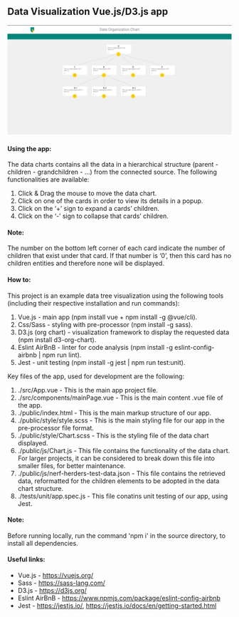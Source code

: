 <h2>Data Visualization Vue.js/D3.js app</h2>

![finalResult](https://github.com/aschiXR/data-nrf-chart/blob/main/finalResult.PNG "Data Chart app")

<h4>Using the app:</h4>

The data charts contains all the data in a hierarchical structure (parent - children - grandchildren - …) from the connected source.
The following functionalities are available:
1. Click & Drag the mouse to move the data chart.
2. Click on one of the cards in order to view its details in a popup.
3. Click on the ‘+’ sign to expand a cards’ children.
4. Click on the ‘-’ sign to collapse that cards’ children.

<h4>Note:</h4> The number on the bottom left corner of each card indicate the number of children that exist under that card. If that number is ‘0’, then this card has no children entities and therefore none will be displayed.

<h4>How to:</h4>

This project is an example data tree visualization using the following tools (including their respective installation and run commands):
1. Vue.js - main app (npm install vue + npm install -g @vue/cli).
2. Css/Sass - styling with pre-processor (npm install -g sass).
3. D3.js (org chart) - visualization framework to display the requested data (npm install d3-org-chart).
4. Eslint AirBnB - linter for code analysis (npm install -g eslint-config-airbnb | npm run lint).
5. Jest - unit testing (npm install -g jest | npm run test:unit).

Key files of the app, used for development are the following:
1. ./src/App.vue - This is the main app project file.
2. ./src/components/mainPage.vue - This is the main content .vue file of the app.
3. ./public/index.html - This is the main markup structure of our app.
4. ./public/style/style.scss - This is the main styling file for our app in the pre-processor file format.
5. ./public/style/Chart.scss - This is the styling file of the data chart displayed.
6. ./public/js/Chart.js - This file contains the functionality of the data chart. For larger projects, it can be considered to break down this file into smaller files, for better maintenance.
7. ./public/js/nerf-herders-test-data.json - This file contains the retrieved data, reformatted for the children elements to be adopted in the data chart structure.
8. ./tests/unit/app.spec.js - This file conatins unit testing of our app, using Jest.

<h4>Note:</h4> Before running locally, run the command 'npm i' in the source directory, to install all dependencies.

<h4>Useful links:</h4>

* Vue.js - https://vuejs.org/
* Sass - https://sass-lang.com/
* D3.js - https://d3js.org/
* Eslint AirBnB - https://www.npmjs.com/package/eslint-config-airbnb
* Jest - https://jestjs.io/, https://jestjs.io/docs/en/getting-started.html
